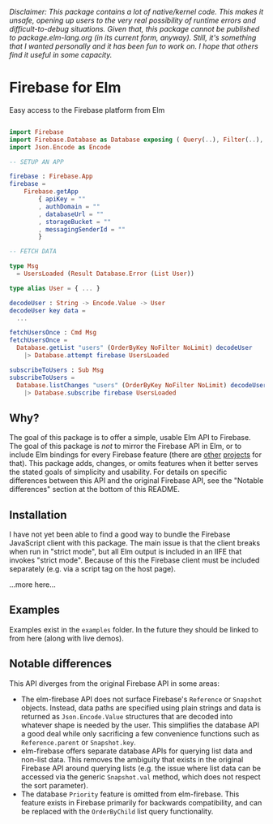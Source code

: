 _Disclaimer: This package contains a lot of native/kernel code. This makes it unsafe, opening up users to the very real possibility of runtime errors and difficult-to-debug situations. Given that, this package cannot be published to package.elm-lang.org (in its current form, anyway). Still, it's something that I wanted personally and it has been fun to work on. I hope that others find it useful in some capacity._

# Firebase for Elm

Easy access to the Firebase platform from Elm

```elm

import Firebase
import Firebase.Database as Database exposing ( Query(..), Filter(..), Limit(..) )
import Json.Encode as Encode

-- SETUP AN APP

firebase : Firebase.App
firebase =
    Firebase.getApp
        { apiKey = ""
        , authDomain = ""
        , databaseUrl = ""
        , storageBucket = ""
        , messagingSenderId = ""
        }

-- FETCH DATA

type Msg
  = UsersLoaded (Result Database.Error (List User))

type alias User = { ... }

decodeUser : String -> Encode.Value -> User
decodeUser key data =
  ...

fetchUsersOnce : Cmd Msg
fetchUsersOnce =
  Database.getList "users" (OrderByKey NoFilter NoLimit) decodeUser
    |> Database.attempt firebase UsersLoaded

subscribeToUsers : Sub Msg
subscribeToUsers =
  Database.listChanges "users" (OrderByKey NoFilter NoLimit) decodeUser
    |> Database.subscribe firebase UsersLoaded

```

## Why?

The goal of this package is to offer a simple, usable Elm API to Firebase. The goal of this package is *not* to mirror the Firebase API in Elm, or to include Elm bindings for every Firebase feature (there are [other](https://github.com/pairshaped/elm-firebase) [projects](https://github.com/ThomasWeiser/elmfire) for that). This package adds, changes, or omits features when it better serves the stated goals of simplicity and usability. For details on specific differences between this API and the original Firebase API, see the "Notable differences" section at the bottom of this README.

## Installation

I have not yet been able to find a good way to bundle the Firebase JavaScript client with this package. The main issue is that the client breaks when run in "strict mode", but all Elm output is included in an IIFE that invokes "strict mode". Because of this the Firebase client must be included separately (e.g. via a script tag on the host page).

...more here...

## Examples

Examples exist in the `examples` folder. In the future they should be linked to from here (along with live demos).

## Notable differences

This API diverges from the original Firebase API in some areas:

- The elm-firebase API does not surface Firebase's `Reference` or `Snapshot` objects. Instead, data paths are specified using plain strings and data is returned as `Json.Encode.Value` structures that are decoded into whatever shape is needed by the user. This simplifies the database API a good deal while only sacrificing a few convenience functions such as `Reference.parent` or `Snapshot.key`.
- elm-firebase offers separate database APIs for querying list data and non-list data. This removes the ambiguity that exists in the original Firebase API around querying lists (e.g. the issue where list data can be accessed via the generic `Snapshot.val` method, which does not respect the sort parameter).
- The database `Priority` feature is omitted from elm-firebase. This feature exists in Firebase primarily for backwards compatibility, and can be replaced with the `OrderByChild` list query functionality.